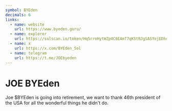 ```yaml
---
symbol: BYEden
decimals: 6
links:
  - name: website
    url: https://www.byeden.guru/
  - name: explorer
    url: https://solscan.io/token/Hq5rroHytWZp4C6EAmT7qKStRJgSASYojEDhcz8Ypump
  - name: x
    url: https://x.com/BYEden_Sol
  - name: telegram
    url: https://t.me/JOEbyeden
---
```


# JOE BYEden

Joe $BYEden is going into retirement, we want to thank 46th president of the USA for all the wonderful things he didn't do.
